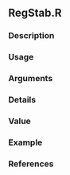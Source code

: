 RegStab.R
---------

### Description

### Usage

### Arguments

### Details

### Value

### Example

### References
